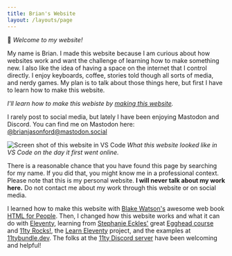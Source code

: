 ```yaml
---
title: Brian's Website
layout: /layouts/page
---
```


👋 _Welcome to my website!_

My name is Brian. I made this website because I am curious about how websites work and want the challenge of learning how to make something new. I also like the idea of having a space on the internet that I control directly. I enjoy keyboards, coffee, stories told though all sorts of media, and nerdy games. My plan is to talk about those things here, but first I have to learn how to make this website. 

_I'll learn how to make this webiste by [making this website](/roadmap/)._

I rarely post to social media, but lately I have been enjoying Mastodon and Discord. You can find me on Mastodon here: [@brianjasonford@mastodon.social](https://mastodon.social/@brianjasonford) 

![Screen shot of this website in VS Code](/images/vscScreenShot.png)
_What this website looked like in VS Code on the day it first went online._

There is a reasonable chance that you have found this page by searching for my name. If you did that, you might know me in a professional context. Please note that this is my personal website. **I will never talk about my work here.** Do not contact me about my work through this website or on social media.

<p class="notice">I learned how to make this website with <a href="https://blakewatson.com">Blake Watson's</a> awesome web book <a href="https://htmlforpeople.com">HTML for People</a>. Then, I changed how this website works and what it can do with <a href="https://www.11ty.dev">Eleventy</a>, learning from <a href="https://thinkdobecreate.com">Stephanie Eckles'</a> great <a href="https://egghead.io/courses/build-an-eleventy-11ty-site-from-scratch-bfd3">Egghead course</a> and <a href="https://11ty.rocks">11ty Rocks!</a>, the <a href="https://learn-eleventy.pages.dev">Learn Eleventy</a> project, and the examples at <a href="https://11tybundle.dev">11tybundle.dev</a>. The folks at the <a href="https://www.11ty.dev/blog/discord/">11ty Discord server</a> have been welcoming and helpful!</p>